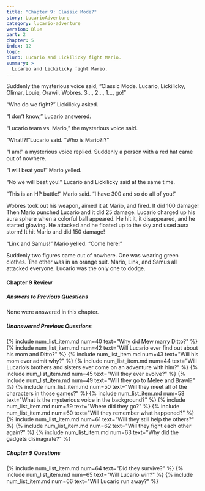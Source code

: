 ```yaml
---
title: "Chapter 9: Classic Mode?"
story: LucarioAdventure
category: lucario-adventure
version: Blue
part: 2
chapter: 5
index: 12
logo: 
blurb: Lucario and Lickilicky fight Mario.
summary: >
  Lucario and Lickilicky fight Mario.
---
```

Suddenly the mysterious voice said, “Classic Mode. Lucario, Lickilicky, Olimar, Louie, Orawil, Wobres. 3…, 2…, 1…, go!”

“Who do we fight?” Lickilicky asked.

“I don’t know,” Lucario answered.

“Lucario team vs. Mario,” the mysterious voice said.

“What!?!”Lucario said. “Who is Mario?!?”

“I am!” a mysterious voice replied. Suddenly a person with a red hat came out of nowhere.

“I will beat you!” Mario yelled.

“No we will beat you!” Lucario and Lickilicky said at the same time.

“This is an HP battle!” Mario said. “I have 300 and so do all of you!”

Wobres took out his weapon, aimed it at Mario, and fired. It did 100 damage! Then Mario punched Lucario and it did 25 damage. Lucario charged up his aura sphere when a colorful 
ball appeared. He hit it, it disappeared, and he started glowing. He attacked and he floated up to the sky and used aura storm! It hit Mario and did 150 damage!

“Link and Samus!” Mario yelled. “Come here!”

Suddenly two figures came out of nowhere. One was wearing green clothes. The other was in an orange suit. Mario, Link, and Samus all attacked everyone. Lucario was the only one 
to dodge.

#### Chapter 9 Review

##### Answers to Previous Questions
None were answered in this chapter.

##### Unanswered Previous Questions
{% include num_list_item.md num=40 text="Why did Mew marry Ditto?" %}
{% include num_list_item.md num=42 text="Will Lucario ever find out about his mom and Ditto?" %}
{% include num_list_item.md num=43 text="Will his mom ever admit why?" %}
{% include num_list_item.md num=44 text="Will Lucario’s brothers and sisters ever come on an adventure with him?" %}
{% include num_list_item.md num=45 text="Will they ever evolve?" %}
{% include num_list_item.md num=49 text="Will they go to Melee and Brawl?" %}
{% include num_list_item.md num=50 text="Will they meet all of the characters in those games?" %}
{% include num_list_item.md num=58 text="What is the mysterious voice in the background?" %}
{% include num_list_item.md num=59 text="Where did they go?" %}
{% include num_list_item.md num=60 text="Will they remember what happened?" %}
{% include num_list_item.md num=61 text="Will they still help the others?" %}
{% include num_list_item.md num=62 text="Will they fight each other again?" %}
{% include num_list_item.md num=63 text="Why did the gadgets disinagrate?" %}

##### Chapter 9 Questions
{% include num_list_item.md num=64 text="Did they survive?" %}
{% include num_list_item.md num=65 text="Will Lucario win?" %}
{% include num_list_item.md num=66 text="Will Lucario run away?" %}
